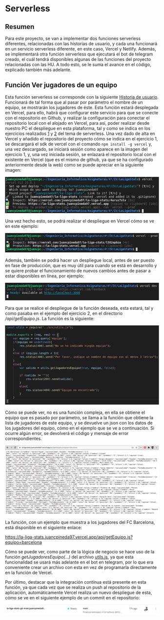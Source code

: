 # Serverless

## Resumen
Para este proyecto, se van a implementar dos funciones serverless diferentes, relacionadas con las historias de usuario, y cada una funcionará en un servicio serverless diferente, en este caso, Vercel y Netlify. Además, se implementará otra función serverless que ejecutará el bot de telegram creado, el cuál tendrá disponibles algunas de las funciones del proyecto relacionadas con las HU. A todo esto, se le suma el avance en el código, explicado también más adelante.

## Función Ver jugadores de un equipo
Esta función serverless se corresponde con la siguiente [Historia de usuario](https://github.com/juancpineda97/LaLigaStats/issues/4). Funcionará de tal forma que al pasar por parámetro el nombre de un equipo, se mostrarán los jugadores de éste. Esta función estará desplegada en Vercel, para ello, habrá que configurar este servicio para que se conecte con el repositorio en Github, y realizar la configuración para conectar el repositorio local con el alojado en Vercel, para así, poder realizar desde nuestro PC el despliegue en esta plataforma, tal y como se indica en los ejercicios realizados [1](https://github.com/juancpineda97/Ejercicios-IV/blob/main/ejercicios/tema5.md#ejercicio-1) y [2](https://github.com/juancpineda97/Ejercicios-IV/blob/main/ejercicios/tema5.md#ejercicio-2) del tema de serverless. Una vez dado de alta en Vercel y añadido el repositorio del proyecto cómo se indica en el ejercicio 1, se descargará el sdk de vercel con el comando `npm install -g vercel` y, una vez descargado, se iniciará sesión como aparece en la imagen del ejercicio 1, y, una vez iniciada sesión, se enlazará el repositorio local con el existente en Vercel (que es el mismo de github, ya que se ha configurado anteriormente desde la web) como se puede apreciar en la siguiente imagen:

![vercel_1.png](img/vercel_1.png)

Una vez hecho esto, se podrá realizar el despliegue en Vercel cómo se ve en este ejemplo:

![vercel_2.png](img/vercel_2.png)

Además, también se podrá hacer un despliegue local, antes de ser puesto en fase de producción, que es muy útil para cuando se está en desarrollo y se quiere probar el funcionamiento de nuevos cambios antes de pasar a estar disponibles en línea, por ejemplo:

![vercel_3.png](img/vercel_3.png)

Para que se realice el despliegue de la función deseada, esta estará, tal y como pasaba en el ejemplo del ejercicio 2, en el directorio */api/getEquipo.js*. La función es la siguiente:

![vercel_4.png](img/vercel_4.png)

Cómo se puede ver, no es una función compleja, en ella se obtiene el equipo que es pasado por parámetro, se llama a la función que obtiene la lista de jugadores de este equipo, y se devuelve un json con los datos de los jugadores del equipo, cómo en el ejemplo que se ve a continuación. Si ocurre algún error, se devolverá el código y mensaje de error correspondientes.

![vercel_5.png](img/vercel_5.png)

La función, con un ejemplo que muestra a los jugadores del FC Barcelona, está disponible en el siguiente enlace:

https://la-liga-stats.juancpineda97.vercel.app/api/getEquipo.js?equipo=barcelona

Cómo se puede ver, como parte de la lógica de negocio se hace uso de la función *getJugadoresEquipo(...)* del archivo [utils.js](../src/utils.js), ya que esta funcionalidad se usará más adelante en el bot en telegram, por lo que era conveniente crear un archivo con esta en vez de programarla directamente en la función de Vercel.

Por último, destacar que la integración contínua está presente en esta función, ya que cada vez que se realiza un push al repositorio de la aplicación, automáticamente Vercel realiza un nuevo despliegue de esta, cómo se ve en el siguiente ejemplo de un commit en el repositorio:

![vercel_6.png](img/vercel_6.png)